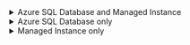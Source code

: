 <details>
  <summary>Azure SQL Database and Managed Instance</summary>

# Azure SQL Database and Managed Instance

- [High availability documentation](https://docs.microsoft.com/en-us/azure/azure-sql/database/high-availability-sla#basic-standard-and-general-purpose-service-tier-locally-redundant-availability)

## SLAs 
- [SLAs for Azure SQL Database and Managed Instance](https://azure.microsoft.com/en-us/support/legal/sla/sql-database/v1_5/)
- Business Critical and Premium tier configured also to be zone redundant: 99.995% uptime
- Business Critical and Premium tier but not zone redundant: 99.99% uptime
- Hyperscale with one replica: 99.95%
- Hyperscale with zero replicas: 99.90%

## RPO and RTO
- **RPO** -  Business crticial with geo-replication: 5 seconds for 100% of deployed hours
- **RTO** - Business critical with geo-replication: 30 seconds
- **General Purpose has no RPO or RTO guarantees**

## How failover and unplanned downtime is handled 

From [the docs](https://docs.microsoft.com/en-us/azure/azure-sql/database/high-availability-sla#basic-standard-and-general-purpose-service-tier-locally-redundant-availability): 
- **Failures should be so small that your app / you will not likely notice** - "When the underlying database in Azure SQL Database is patched or fails over, the downtime is not noticeable if you employ retry logic in your app. SQL Database and SQL Managed Instance can quickly recover even in the most critical circumstances ensuring that your data is always available."
- **Committed data will never be lost** - "The high availability solution is designed to ensure that committed data is never lost due to failures, that maintenance operations do not affect your workload, and that the database will not be a single point of failure in your software architecture. There are no maintenance windows or downtimes that should require you to stop the workload while the database is upgraded or maintained."

## The two Azure SQL Architecture Models

### "Standard availability" model

- Architecture Principal: separation of compute and storage increases reliability and availability
- Best for: budget-oriented business applications that can tolerate some performance degradation during maintenance activities
- Used by: Basic, Standard, and General Purpose pricing tiers

The standard availability model includes two layers:
- A stateless compute layer that runs the `sqlservr.exe` process and contains only transient and cached data, such as TempDB, model databases on the attached SSD, and plan cache, buffer pool, and columnstore pool in memory. This stateless node is operated by Azure Service Fabric that initializes `sqlservr.exe`, controls health of the node, and performs failover to another node if necessary
- A stateful data layer with the database files (.mdf/.ldf) that are stored in Azure Blob storage. Azure blob storage has built-in data availability and redundancy feature. It guarantees that every record in the log file or page in the data file will be preserved even if `sqlservr.exe` process crashes

How upgrades and failover are handled : "Whenever the database engine or the operating system is upgraded, or a failure is detected, Azure Service Fabric will move the stateless `sqlservr.exe` process to another stateless compute node with sufficient free capacity. Data in Azure Blob storage is not affected by the move, and the data/log files are attached to the newly initialized sqlservr.exe process. This process guarantees 99.99% availability, but a heavy workload **may experience some performance degradation during the transition** since the new `sqlservr.exe` process starts with cold cache."

### "Premium availability" model

- Architecture Principal: a cluster of database engine processes with voting by quorum offers the highest possible protection
- Best for: mission critical applications with high IO performance, high transaction rate and guarantees minimal performance impact to your workload during maintenance activities.
- Used by: Business Critical pricing tier

Azure SQL Database and SQL Managed Instance both run on the latest stable version of the SQL Server database engine and Windows operating system, and most users would not notice that upgrades are performed continuously

## Pricing tiers (Basic, Standard, General Purpose, Business Critical)

- Basic, Standard, and General Purpose use the Standard Availability model
- Business Critical uses the Premium Availability model

### Basic and Standard

Basic and Standard pricing tiers deploy their "behind the scenes VMs" to the same Azure Region
- Data and files are stored in **LRS** (locally redundant storage)
- Backups are stored in RA-GRS storage

![x](https://i.imgur.com/h2OnPem.png)

When a failure or upgrade occurs, Azure Service Fabric moves the stateless "head of the application" (a.k.a. `sqlservr.exe`) to another stateless compute node that has free capacity. The data stored in Azure Blob Storage is not affected. This architecture achieves a 99.99% SLA. There will likely be performance loss during startup of the new SQL node due to a cold cache however.

### General Purpose

General Purpose still uses the Standard Availability model but introduces zone redundant nodes for the backend cluster. This offers additional protections against catastrophic failures such as datacenter loss.
- Data and files are stored in **ZRS PFS** (zone redundant storage using an Azure Premium File Share)
- With ZRS, data and log files are copied synchronously and in real-time across 3 physically separated Azure availability zones
- Backups are stored in RA-GRS storage

![x](https://i.imgur.com/svF0RKV.png)

### Auto-Failover Groups

- Azure SQL Database and Managed Instance
- Group databases into a failover group
- Built leveraging same Always On tech (i.e. streams the transaction log from primary to secondaries)
- Secondaries are readable
- Only support one secondary server/instance 
- Secondary must be in a different region

[Microsoft docs](https://docs.microsoft.com/en-us/azure/azure-sql/database/auto-failover-group-overview?tabs=azure-powershell)

</details>


<details>
  <summary>Azure SQL Database only</summary>

# Azure SQL Database only

## Terms

### Active Geo-Replication ### 

[Microsoft docs](https://docs.microsoft.com/en-us/azure/azure-sql/database/active-geo-replication-overview)

>> Active geo-replication allows you to create readable secondary databases of individual databases on a server in the same or different data center (region)

- Only for Azure SQL Database; not for Managed Instance
- Up to four secondaries possible
- Those secondaries can be "same region", "different regions", or whatever
- Secondaries can be used for read-only queries

#### How Failover Works with Active Geo-Replication ####

- Application or a user can initiate a manual failover
- After failover, the new primary has a different connection endpoint
- When failover is activated to one of the secondary databases, all other secondaries are automatically linked to the new primary

#### How it works behind the scenes #### 

Built on top of Always On and works in a similar way by streaming the transaction log from primary to secondaries. This is not the same as transactional replication which only replicates `INSERT / UPDATE / DELETE`
- Asynchronous commit on the readable secondaries
- Secondaries use `snapshot isolation`
- This scenario means that there might be a lag at the secondaries but there will never be a partial commit shown 
- If you need to guarantee that a change has been synched before a failover, you can do **forced synchronization** using [sp_wait_for_database_copy_sync](https://docs.microsoft.com/en-us/sql/relational-databases/system-stored-procedures/active-geo-replication-sp-wait-for-database-copy-sync?view=sql-server-ver15)
- You can monitor sync progress using [sys.dm_geo_replication_link_status](https://docs.microsoft.com/en-us/sql/relational-databases/system-dynamic-management-views/sys-dm-geo-replication-link-status-azure-sql-database?view=azuresqldb-current)

#### Misc ####

- If there is a network failure between two regions, Azure will retry every 10 seconds

![x](https://i.imgur.com/HqCRF4s.png)

## Scenarios

**Scenario: Want 2 readable copies of DB + survive data center failure. How?**
1. General Purpose tier
2. Select "Yes" for "Would you like to make this database zone redundant?"
3. Enable `active geo replication` (https://docs.microsoft.com/en-us/azure/azure-sql/database/active-geo-replication-overview)

![x](https://i.imgur.com/usZCZ4h.png)

</details>

<details>
  <summary>Managed Instance only</summary>

# Managed Instance only

## Terms

</details>
